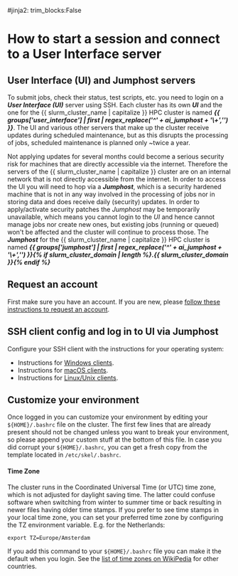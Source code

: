 #jinja2: trim_blocks:False
# How to start a session and connect to a User Interface server

## User Interface (UI) and Jumphost servers

To submit jobs, check their status, test scripts, etc. you need to login on a _**User Interface (UI)**_ server using SSH.
Each cluster has its own _**UI**_ and the one for the {{ slurm_cluster_name | capitalize }} HPC cluster is named _**{{ groups['user_interface'] | first | regex_replace('^' + ai_jumphost + '\\+','') }}**_.
The UI and various other servers that make up the cluster receive updates during scheduled maintenance, 
but as this disrupts the processing of jobs, scheduled maintenance is planned only ~twice a year.

Not applying updates for several months could become a serious security risk for machines that are directly accessible via the internet.
Therefore the servers of the {{ slurm_cluster_name | capitalize }} cluster are on an internal network that is not directly accessible from the internet.
In order to access the UI you will need to hop via a _**Jumphost**_, 
which is a security hardened machine that is not in any way involved in the processing of jobs nor in storing data and does receive daily (security) updates.
In order to apply/activate security patches the _Jumphost_ may be temporarily unavailable, which means you cannot login to the _UI_ and hence cannot manage jobs nor create new ones, 
but existing jobs (running or queued) won't be affected and the cluster will continue to process those.
The _**Jumphost**_ for the {{ slurm_cluster_name | capitalize }} HPC cluster is named _**{{ groups['jumphost'] | first | regex_replace('^' + ai_jumphost + '\\+','') }}{% if slurm_cluster_domain | length %}.{{ slurm_cluster_domain }}{% endif %}**_

## Request an account

First make sure you have an account. If you are new, please [follow these instructions to request an account](../accounts/).

## SSH client config and log in to UI via Jumphost

Configure your SSH client with the instructions for your operating system:

 * Instructions for [Windows clients](../logins-windows/).
 * Instructions for [macOS clients](../logins-macos/).
 * Instructions for [Linux/Unix clients](../logins-linux/).

## Customize your environment

Once logged in you can customize your environment by editing your ```${HOME}/.bashrc``` file on the cluster.
The first few lines that are already present should not be changed unless you want to break your environment,
so please append your custom stuff at the bottom of this file. In case you did corrupt your ```${HOME}/.bashrc```, 
you can get a fresh copy from the template located in ```/etc/skel/.bashrc```.

#### Time Zone

The cluster runs in the Coordinated Universal Time (or UTC) time zone, which is not adjusted for daylight saving time. 
The latter could confuse software when switching from winter to summer time or back resulting in newer files having older time stamps.
If you prefer to see time stamps in your local time zone, you can set your preferred time zone by configuring the TZ environment variable. 
E.g. for the Netherlands:
```
export TZ=Europe/Amsterdam
```
If you add this command to your ```${HOME}/.bashrc``` file you can make it the default when you login.
See the [list of time zones on WikiPedia](https://en.wikipedia.org/wiki/List_of_tz_database_time_zones) for other countries.

